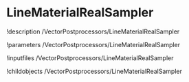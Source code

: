 <!-- MOOSE Documentation Stub: Remove this when content is added. -->

# LineMaterialRealSampler
!description /VectorPostprocessors/LineMaterialRealSampler

!parameters /VectorPostprocessors/LineMaterialRealSampler

!inputfiles /VectorPostprocessors/LineMaterialRealSampler

!childobjects /VectorPostprocessors/LineMaterialRealSampler
